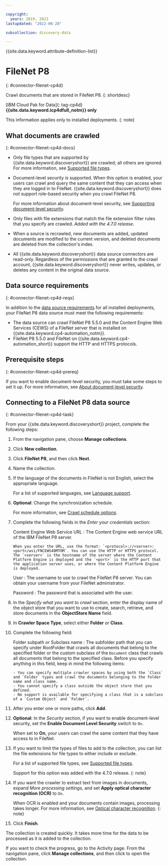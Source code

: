 ```yaml
---

copyright:
  years: 2019, 2023
lastupdated: "2022-06-28"

subcollection: discovery-data

---
```


{{site.data.keyword.attribute-definition-list}}

# FileNet P8
{: #connector-filenet-cp4d}

Crawl documents that are stored in FileNet P8.
{: shortdesc}

[IBM Cloud Pak for Data]{: tag-cp4d} **{{site.data.keyword.icp4dfull_notm}} only**

This information applies only to installed deployments.
{: note}

## What documents are crawled
{: #connector-filenet-cp4d-docs}

-  Only file types that are supported by {{site.data.keyword.discoveryshort}} are crawled; all others are ignored. For more information, see [Supported file types](/docs/discovery-data?topic=discovery-data-collections#supportedfiletypes).
-  Document-level security is supported. When this option is enabled, your users can crawl and query the same content that they can access when they are logged in to FileNet. {{site.data.keyword.discoveryshort}} does not support role-based security when you crawl FileNet P8.

   For more information about document-level security, see [Supporting document-level security](/docs/discovery-data?topic=discovery-data-collection-types#configuredls).
-  Only files with file extensions that match the file extension filter rules that you specify are crawled. *Added with the 4.7.0 release.*
-  When a source is recrawled, new documents are added, updated documents are modified to the current version, and deleted documents are deleted from the collection's index.
-  All {{site.data.keyword.discoveryshort}} data source connectors are read-only. Regardless of the permissions that are granted to the crawl account, {{site.data.keyword.discoveryshort}} never writes, updates, or deletes any content in the original data source.

## Data source requirements
{: #connector-filenet-cp4d-reqs}

In addition to the [data source requirements](/docs/discovery-data?topic=discovery-data-collection-types#requirements) for all installed deployments, your FileNet P8 data source must meet the following requirements:

- The data source can crawl FileNet P8 5.5.0 and the Content Engine Web Services (CEWS) of a FileNet server that is installed on {{site.data.keyword.cp4-automation_notm}}.
- FileNet P8 5.5.0 and FileNet on {{site.data.keyword.cp4-automation_short}} support the HTTP and HTTPS protocols.

## Prerequisite steps
{: #connector-filenet-cp4d-prereq}

If you want to enable document-level security, you must take some steps to set it up. For more information, see [About document-level security](/docs/discovery-data?topic=discovery-data-collection-types#configuredls).

## Connecting to a FileNet P8 data source
{: #connector-filenet-cp4d-task}

From your {{site.data.keyword.discoveryshort}} project, complete the following steps:

1.  From the navigation pane, choose **Manage collections**.
1.  Click **New collection**.
1.  Click **FileNet P8**, and then click **Next**.
1.  Name the collection.
1.  If the language of the documents in FileNet is not English, select the appropriate language.

    For a list of supported languages, see [Language support](/docs/discovery-data?topic=discovery-data-language-support).

1.  **Optional**: Change the synchronization schedule.

    For more information, see [Crawl schedule options](/docs/discovery-data?topic=discovery-data-collections#crawlschedule).

1.  Complete the following fields in the *Enter your credentials* section:

    Content Engine Web Service URL
    :   The Content Engine web service URL of the IBM FileNet P8 server.

        When you enter the URL, use the format: `<protocol>://<server>:<port>/wsi/FNCEWS40MTOM`. You can use the HTTP or HTTPS protocol. The `<server>` is the hostname of the server where the Content Platform Engine is deployed and the `<port>` is the HTTP port that the application server uses, or where the Content Platform Engine is deployed.

    User
    :  The username to use to crawl the FileNet P8 server. You can obtain your username from your FileNet administrator.

    Password
    :   The password that is associated with the user.

1.  In the *Specify what you want to crawl* section, enter the display name of the object store that you want to use to create, search, retrieve, and store documents in the **ObjectStore Name** field.

1.  In **Crawler Space Type**, select either **Folder** or **Class**.

1.  Complete the following field:

    Folder subpath or Subclass name
    :   The subfolder path that you can specify under RootFolder that crawls all documents that belong to the specified folder or the custom subclass of the `Document` class that crawls all documents that belong to the specified class. Before you specify anything in this field, keep in mind the following items:

        - You can specify multiple crawler spaces by using both the `Class` and `Folder` types and crawl the documents belonging to the folder name and class name.
        - You cannot specify a class outside the object store that you defined.
        - No support is available for specifying a class that is a subclass of a `Custom Object` and `Folder`.

1.  After you enter one or more paths, click **Add**.

1.  **Optional**: In the *Security* section, if you want to enable document-level security, set the **Enable Document Level Security** switch to `On`.

      When set to **On**, your users can crawl the same content that they have access to in FileNet.

1.  If you want to limit the types of files to add to the collection, you can list the file extensions for file types to either include or exclude.

    For a list of supported file types, see [Supported file types](/docs/discovery-data?topic=discovery-data-collections#supportedfiletypes).

    Support for this option was added with the 4.7.0 release.
    {: note}

1.  If you want the crawler to extract text from images in documents, expand *More processing settings*, and set **Apply optical character recognition (OCR)** to `On`.

    When OCR is enabled and your documents contain images, processing takes longer. For more information, see [Optical character recognition](/docs/discovery-data?topic=discovery-data-collections#ocr).
    {: note}

1. Click **Finish**.

The collection is created quickly. It takes more time for the data to be processed as it is added to the collection.

If you want to check the progress, go to the Activity page. From the navigation pane, click **Manage collections**, and then click to open the collection.
